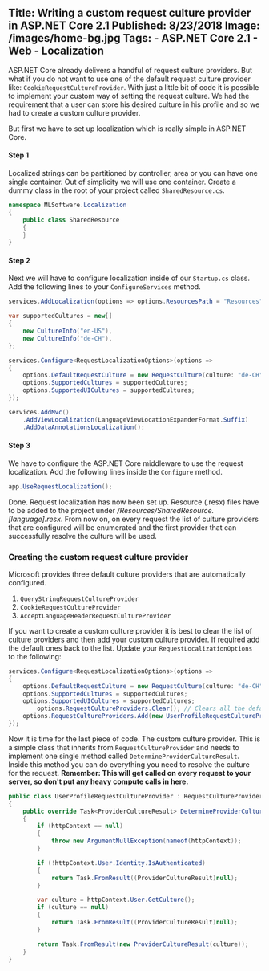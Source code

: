 Title: Writing a custom request culture provider in ASP.NET Core 2.1
Published: 8/23/2018
Image: /images/home-bg.jpg
Tags: 
    - ASP.NET Core 2.1
    - Web
    - Localization
---

ASP.NET Core already delivers a handful of request culture providers. But what if you do not want to use one of the default request culture provider like: `CookieRequestCultureProvider`. With just a little bit of code it is possible to implement your custom way of setting the request culture. We had the requirement that a user can store his desired culture in his profile and so we had to create a custom culture provider.

But first we have to set up localization which is really simple in ASP.NET Core.

#### Step 1
Localized strings can be partitioned by controller, area or you can have one single container. Out of simplicity we will use one container. Create a dummy class in the root of your project called `SharedResource.cs`.

```csharp
namespace MLSoftware.Localization
{
    public class SharedResource
    {
    }
}
```

#### Step 2
Next we will have to configure localization inside of our `Startup.cs` class. Add the following lines to your `ConfigureServices` method.

```csharp
services.AddLocalization(options => options.ResourcesPath = "Resources"); // Adds the localization services and sets the resources path to "Resources"

var supportedCultures = new[]
{
    new CultureInfo("en-US"),
    new CultureInfo("de-CH"),
};

services.Configure<RequestLocalizationOptions>(options =>
{
    options.DefaultRequestCulture = new RequestCulture(culture: "de-CH", uiCulture: "de-CH");
    options.SupportedCultures = supportedCultures;
    options.SupportedUICultures = supportedCultures;
});

services.AddMvc()
    .AddViewLocalization(LanguageViewLocationExpanderFormat.Suffix)
    .AddDataAnnotationsLocalization();
```

#### Step 3
We have to configure the ASP.NET Core middleware to use the request localization. Add the following lines inside the `Configure` method.

```csharp
app.UseRequestLocalization();
```

Done. Request localization has now been set up. Resource (.resx) files have to be added to the project under */Resources/SharedResource.[language].resx*. From now on, on every request the list of culture providers that are configured will be enumerated and the first provider that can successfully resolve the culture will be used.

### Creating the custom request culture provider
Microsoft provides three default culture providers that are automatically configured.

1. `QueryStringRequestCultureProvider`
1. `CookieRequestCultureProvider`
1. `AcceptLanguageHeaderRequestCultureProvider`

If you want to create a custom culture provider it is best to clear the list of culture providers and then add your custom culture provider. If required add the default ones back to the list. Update your `RequestLocalizationOptions` to the following:

```csharp
services.Configure<RequestLocalizationOptions>(options =>
{
    options.DefaultRequestCulture = new RequestCulture(culture: "de-CH", uiCulture: "de-CH");
    options.SupportedCultures = supportedCultures;
    options.SupportedUICultures = supportedCultures;
		options.RequestCultureProviders.Clear(); // Clears all the default culture providers from the list
    options.RequestCultureProviders.Add(new UserProfileRequestCultureProvider()); // Add your custom culture provider back to the list
});
```

Now it is time for the last piece of code. The custom culture provider. This is a simple class that inherits from `RequestCultureProvider` and needs to implement one single method called `DetermineProviderCultureResult`. Inside this method you can do everything you need to resolve the culture for the request. **Remember: This will get called on every request to your server, so don't put any heavy compute calls in here.**

```csharp
public class UserProfileRequestCultureProvider : RequestCultureProvider
{
    public override Task<ProviderCultureResult> DetermineProviderCultureResult(HttpContext httpContext)
    {
        if (httpContext == null)
        {
            throw new ArgumentNullException(nameof(httpContext));
        }

        if (!httpContext.User.Identity.IsAuthenticated)
        {
            return Task.FromResult((ProviderCultureResult)null);
        }

        var culture = httpContext.User.GetCulture();
        if (culture == null)
        {
            return Task.FromResult((ProviderCultureResult)null);
        }

        return Task.FromResult(new ProviderCultureResult(culture));
    }
}
```